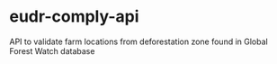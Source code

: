 # eudr-comply-api
API to validate farm locations from deforestation zone found in Global Forest Watch database

